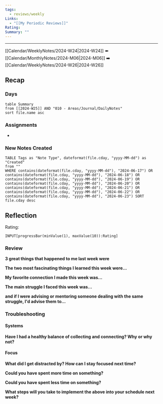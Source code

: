 ```yaml
---
tags:
  - reviews/weekly
Links:
  - "[[My Periodic Reviews]]"
Rating: 
Summary: ""
---
```


---

[[Calendar/WeeklyNotes/2024-W24|2024-W24]] ⬅️ [[Calendar/MonthlyNotes/2024-M06|2024-M06]] ➡️ [[Calendar/WeeklyNotes/2024-W26|2024-W26]]

## Recap

### Days

```dataview
table Summary
from [[2024-W25]] AND "010 - Areas/Journal/DailyNotes"
sort file.name asc
```

### Assignments

- 

### New Notes Created
```dataview
TABLE Tags as "Note Type", dateformat(file.cday, "yyyy-MM-dd") as "Created"
from ""
WHERE contains(dateformat(file.cday, "yyyy-MM-dd"), "2024-06-17") OR contains(dateformat(file.cday, "yyyy-MM-dd"), "2024-06-18") OR contains(dateformat(file.cday, "yyyy-MM-dd"), "2024-06-19") OR contains(dateformat(file.cday, "yyyy-MM-dd"), "2024-06-20") OR contains(dateformat(file.cday, "yyyy-MM-dd"), "2024-06-21") OR contains(dateformat(file.cday, "yyyy-MM-dd"), "2024-06-22") OR contains(dateformat(file.cday, "yyyy-MM-dd"), "2024-06-23") SORT file.cday desc
```

## Reflection
Rating:
```meta-bind
INPUT[progressBar(minValue(1), maxValue(10)):Rating]
```

### Review

**3 great things that happened to me last week were**

**The two most fascinating things I learned this week were...**

**My favorite connection I made this week was...**

**The main struggle I faced this week was...**

**and if I were advising or mentoring someone dealing with the same struggle, I'd advise them to...**


### Troubleshooting

#### Systems

**Have I had a healthy balance of collecting and connecting? Why or why not?**

#### Focus

**What did I get distracted by? How can I stay focused next time?**

**Could you have spent more time on something?**

**Could you have spent less time on something?**

**What steps will you take to implement the above into your schedule next week?**
